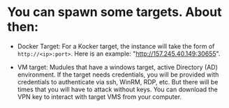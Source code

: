 # You can spawn some targets. About then:

- Docker Target: For a Kocker target, the instance will take the form of `http://<ip>:port>`. Here is an example: "http://157.245.40.149:30655".

- VM target: Mudules that have a windows target, active Directory (AD) environment. If the target needs credentials, you will be provided with credentials to authenticate via ssh, WinRM, RDP, etc. But there will be times that you will have to attack without keys. You can download the VPN key to interact with target VMS from your computer.
